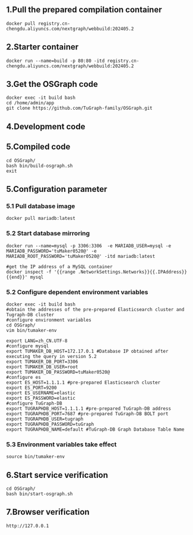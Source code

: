 ## 1.Pull the prepared compilation container
    docker pull registry.cn-chengdu.aliyuncs.com/nextgraph/webbuild:202405.2
## 2.Starter container
    docker run --name=build -p 80:80 -itd registry.cn-chengdu.aliyuncs.com/nextgraph/webbuild:202405.2
## 3.Get the OSGraph code
    docker exec -it build bash
    cd /home/admin/app
    git clone https://github.com/TuGraph-family/OSGraph.git
## 4.Development code

## 5.Compiled code
    cd OSGraph/
    bash bin/build-osgraph.sh
    exit
## 5.Configuration parameter

### 5.1 Pull  database image
    docker pull mariadb:latest
### 5.2 Start database mirroring
    docker run --name=mysql -p 3306:3306  -e MARIADB_USER=mysql -e MARIADB_PASSWORD='tuMaker0520@' -e MARIADB_ROOT_PASSWORD='tuMaker0520@' -itd mariadb:latest

    #get the IP address of a MySQL container
    docker inspect -f '{{range .NetworkSettings.Networks}}{{.IPAddress}}{{end}}' mysql 
### 5.2 Configure dependent environment variables

    docker exec -it build bash
    #obtain the addresses of the pre-prepared Elasticsearch cluster and Tugraph-DB cluster
    #configure environment variables
    cd OSGraph/
    vim bin/tumaker-env

    export LANG=zh_CN.UTF-8
    #configure mysql
    export TUMAKER_DB_HOST=172.17.0.1 #Database IP obtained after executing the query in version 5.2
    export TUMAKER_DB_PORT=3306
    export TUMAKER_DB_USER=root
    export TUMAKER_DB_PASSWORD=tuMaker0520@
    #configure es
    export ES_HOST=1.1.1.1 #pre-prepared Elasticsearch cluster
    export ES_PORT=9200
    export ES_USERNAME=elastic 
    export ES_PASSWORD=elastic 
    #configure TuGraph-DB
    export TUGRAPHDB_HOST=1.1.1.1 #pre-prepared TuGraph-DB address
    export TUGRAPHDB_PORT=7687 #pre-prepared TuGraph-DB BOLT port
    export TUGRAPHDB_USER=tugraph 
    export TUGRAPHDB_PASSWORD=tuGraph 
    export TUGRAPHDB_NAME=default #TuGraph-DB Graph Database Table Name

### 5.3 Environment variables take effect
    source bin/tumaker-env
## 6.Start service verification
    cd OSGraph/
    bash bin/start-osgraph.sh
## 7.Browser verification
    http://127.0.0.1

